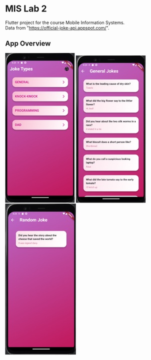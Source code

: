 # MIS Lab 2

Flutter project for the course Mobile Information Systems.  
Data from "https://official-joke-api.appspot.com/".

## App Overview

![App Screenshot1](assets/app_overview/screenshot-lab2-types.png)
![App Screenshot2](assets/app_overview/screenshot-lab2-by-type-screen.png)
![App Screenshot2](assets/app_overview/screenshot-lab2-random.png)
